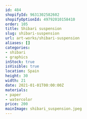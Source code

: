 ```yaml
---
id: 484
shopifyId: 9631302582602
shopifyOptionId: 49792010158410
order: 105
title: Shibari suspension
slug: shibari-suspension
url: art-works/shibari-suspension
aliases: []
categories:
- shibari
- graphics
inStock: true
isVisible: true
location: Spain
height: 30
width: 21
date: 2021-01-01T00:00:00Z
materials:
- paper
- watercolor
price: 200
mainImage: shibari_suspension.jpeg
---
```

